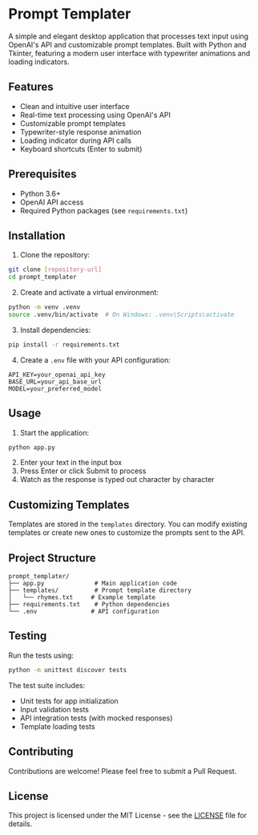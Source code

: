 # Prompt Templater

A simple and elegant desktop application that processes text input using OpenAI's API and customizable prompt templates. Built with Python and Tkinter, featuring a modern user interface with typewriter animations and loading indicators.

## Features

- Clean and intuitive user interface
- Real-time text processing using OpenAI's API
- Customizable prompt templates
- Typewriter-style response animation
- Loading indicator during API calls
- Keyboard shortcuts (Enter to submit)

## Prerequisites

- Python 3.6+
- OpenAI API access
- Required Python packages (see `requirements.txt`)

## Installation

1. Clone the repository:
```bash
git clone [repository-url]
cd prompt_templater
```

2. Create and activate a virtual environment:
```bash
python -m venv .venv
source .venv/bin/activate  # On Windows: .venv\Scripts\activate
```

3. Install dependencies:
```bash
pip install -r requirements.txt
```

4. Create a `.env` file with your API configuration:
```
API_KEY=your_openai_api_key
BASE_URL=your_api_base_url
MODEL=your_preferred_model
```

## Usage

1. Start the application:
```bash
python app.py
```

2. Enter your text in the input box
3. Press Enter or click Submit to process
4. Watch as the response is typed out character by character

## Customizing Templates

Templates are stored in the `templates` directory. You can modify existing templates or create new ones to customize the prompts sent to the API.

## Project Structure

```
prompt_templater/
├── app.py              # Main application code
├── templates/          # Prompt template directory
│   └── rhymes.txt     # Example template
├── requirements.txt    # Python dependencies
└── .env               # API configuration
```

## Testing

Run the tests using:
```bash
python -m unittest discover tests
```

The test suite includes:
- Unit tests for app initialization
- Input validation tests
- API integration tests (with mocked responses)
- Template loading tests

## Contributing

Contributions are welcome! Please feel free to submit a Pull Request.

## License

This project is licensed under the MIT License - see the [LICENSE](LICENSE) file for details.